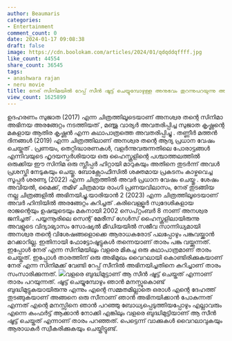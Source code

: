 ```yaml
---
author: Beaumaris
categories:
- Entertainment
comment_count: 0
date: 2024-01-17 09:08:38
draft: false
image: https://cdn.boolokam.com/articles/2024/01/qdqddqffff.jpg
like_count: 44554
share_count: 36545
tags:
- anashwara rajan
- neru movie
title: നേര് സിനിമയിൽ റേപ്പ് സീൻ ഷൂട്ട് ചെയ്യുമ്പോഴുള്ള അനുഭവം തുറന്നുപറയുന്നു അനശ്വര
view_count: 1625899
---
```


ഉദഹരണം സുജാത (2017) എന്ന ചിത്രത്തിലൂടെയാണ് അനശ്വര തന്റെ സിനിമാ അഭിനയ അരങ്ങേറ്റം നടത്തിയത് , മഞ്ജു വാര്യർ അവതരിപ്പിച്ച സുജാത കൃഷ്ണന്റെ മകളായ ആതിര കൃഷ്ണൻ എന്ന കഥാപാത്രത്തെ അവതരിപ്പിച്ചു . തണ്ണീർ മത്തൻ ദിനങ്ങൾ (2019) എന്ന ചിത്രത്തിലാണ് അനശ്വര തന്റെ ആദ്യ പ്രധാന വേഷം ചെയ്തത് . പ്രണയം, തെറ്റിദ്ധാരണകൾ, വളർന്നുവരുന്നതിലെ പോരാട്ടങ്ങൾ എന്നിവയുടെ ഹൃദയസ്പർശിയായ ഒരു ഹൈസ്കൂളിന്റെ പശ്ചാത്തലത്തിൽ ഒരുക്കിയ ഈ സിനിമ ഒരു സ്ലീപ്പർ ഹിറ്റായി മാറുകയും അതിനെ തുടർന്ന് അവൾ പ്രശസ്തി നേടുകയും ചെയ്തു. ബോക്സോഫീസിൽ ശക്തമായ പ്രകടനം കാഴ്ചവെച്ച സൂപ്പർ ശരണ്യ (2022) എന്ന ചിത്രത്തിൽ അവർ പ്രധാന വേഷം ചെയ്തു . ശേഷം അവിയൽ, മൈക്ക്, തമിഴ് ചിത്രമായ രാംഗി പ്രണയവിലാസം, നേര് തുടങ്ങിയ നല്ല ചിത്രങ്ങളിൽ അഭിനയിച്ചു.യാരിയാൻ 2 (2023) എന്ന ചിത്രത്തിലൂടെയാണ് അവർ ഹിന്ദിയിൽ അരങ്ങേറ്റം കുറിച്ചത് .കരിവെള്ളൂർ സ്വദേശികളായ രാജന്റെയും ഉഷയുടെയും മകനായി 2002 സെപ്റ്റംബർ 8 നാണ് അനശ്വര ജനിച്ചത് . പയ്യന്നൂരിലെ സെന്റ് മേരീസ് ഗേൾസ് ഹൈസ്കൂളിലായിരുന്നു അവളുടെ വിദ്യാഭ്യാസം സോഷ്യൽ മീഡിയയിൽ സജീവ സാന്നിധ്യമായി അനശ്വര തന്റെ വിശേഷങ്ങളൊക്കെ ആരാധകരോട് പലപ്പോഴും പങ്കുവയ്ക്കാൻ മറക്കാറില്ല. ഇതിനായി ഫോട്ടോഷൂട്ടുകൾ തന്നെയാണ് താരം പങ്കു വയ്ക്കുന്നത്. ഇപ്പോൾ നേര് എന്ന സിനിമയിലും വളരെ മികച്ച ഒരു കഥാപാത്രമാണ് താരം ചെയ്തത്. ഇപ്പോൾ താരത്തിന് ഒരു അഭിമുഖം വൈറലായി കൊണ്ടിരിക്കുകയാണ് നേര് എന്ന സിനിമക്ക് വേണ്ടി റേപ്പ് സീനിൽ അഭിനയിച്ചതിനെ കുറിച്ചാണ് താരം സംസാരിക്കുന്നത്. ![](https://cdn.boolokam.com/articles/2024/01/qdqddqffff.jpg)വളരെ ബുദ്ധിമുട്ടാണ് ആ സീൻ ഷൂട്ട് ചെയ്തത് എന്നാണ് താരം പറയുന്നത്. ഷൂട്ട് ചെയ്യുമ്പോഴും ഞാൻ മനസ്സുകൊണ്ട് ബുദ്ധിമുട്ടുകയായിരുന്നു എന്നും എന്റെ സമ്മതമില്ലാതെ ഒരാൾ എന്റെ ദേഹത്ത് തുടങ്ങുകയാണ് അങ്ങനെ ഒരു സീനാണ് ഞാൻ അഭിനയിക്കാൻ പോകുന്നത് എന്നത് എന്റെ മനസ്സിനെ ഞാൻ പറഞ്ഞു ബോധ്യപ്പെടുത്തിയപ്പോഴും എല്ലാവരും എന്നെ കംഫർട്ട് ആക്കാൻ നോക്കി എങ്കിലും വളരെ ബുദ്ധിമുട്ടിയാണ് ആ സീൻ ഷൂട്ട് ചെയ്തത് എന്നാണ് താരം പറഞ്ഞത്. പെട്ടെന്ന് വാക്കുകൾ വൈറലാവുകയും ആരാധകർ സ്വീകരിക്കുകയും ചെയ്തിട്ടുണ്ട്.